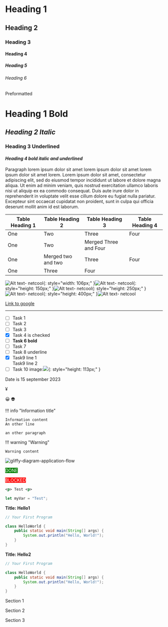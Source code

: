  Heading 1
=========

Heading 2
---------

### Heading 3

#### Heading 4

##### Heading 5

###### Heading 6

Preformatted

**Heading 1 Bold**
==================

_**Heading 2 Italic**_
----------------------

### Heading 3 Underlined

#### _**Heading 4 bold italic and underlined**_

Paragraph lorem ipsum dolor sit amet lorem ipsum dolor sit amet lorem ipsum dolor sit amet lorem. Lorem ipsum dolor sit amet, consectetur adipiscing elit, sed do eiusmod tempor incididunt ut labore et dolore magna aliqua. Ut enim ad minim veniam, quis nostrud exercitation ullamco laboris nisi ut aliquip ex ea commodo consequat. Duis aute irure dolor in reprehenderit in voluptate velit esse cillum dolore eu fugiat nulla pariatur. Excepteur sint occaecat cupidatat non proident, sunt in culpa qui officia deserunt mollit anim id est laborum.

  

| Table Heading 1 | Table Heading 2 | Table Heading 3 | Table Heading 4 |
| --- | --- | --- | --- |
| One | Two | Three | Four |
| One | Two | Merged Three and Four | |
| One | Merged two and two | Three | Four |
| One | Three | Four |

![Alt text- netcool](attachments/netcool.png "Caption - netcool - test"){: style="width: 106px;" }![Alt text- netcool](attachments/netcool.png "small"){: style="height: 150px;" }![Alt text- netcool](attachments/netcool.png "medium"){: style="height: 250px;" }![Alt text- netcool](attachments/netcool.png "large"){: style="height: 400px;" }![Alt text- netcool](attachments/netcool.png "original")

[Link to google](https://www.google.be)


* * *

- [ ]  Task 1
- [ ]  Task 2
- [ ]  Task 3
- [x]  Task 4 is checked
- [ ]  **Task 6 bold**
- [ ]  Task 7
- [ ]  Task 8 underline
- [x]  Task9 line 1  
Task9 line 2
- [ ]  Task 10 image:![](attachments/netcool.png){: style="height: 113px;" }

Date is 15 september 2023

¥

:grinning: :alien: 

!!! info "Information title"
    
    Information content  
    An other line
    
    an other paragraph
    
    
!!! warning "Warning"
    
    Warning content
    
    

  

![gliffy-diagram-application-flow](attachments/gliffy-diagram-application-flow.png)

  

<span style="background-color:Green; color: white">DONE</span>

<span style="background-color:Red; color: white">BLOCKED</span>

  

  

```xml
<p> Test <p>
```

  

```js
let myVar = "Test";
```
 
**Title: Hello1**

```java
// Your First Program

class HelloWorld {
    public static void main(String[] args) {
        System.out.println("Hello, World!");
    }
}
```
 
**Title: Hello2**

```java
// Your First Program

class HelloWorld {
    public static void main(String[] args) {
        System.out.println("Hello, World!");
    }
}
``` 

Section 1

Section 2

Section 3